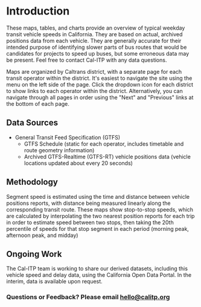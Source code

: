 # Introduction

These maps, tables, and charts provide an overview of typical weekday transit vehicle speeds in California. They are based on actual, archived positions data from each vehicle. They are generally accurate for their intended purpose of identifying slower parts of bus routes that would be candidates for projects to speed up buses, but some erroneous data may be present. Feel free to contact Cal-ITP with any data questions.

Maps are organized by Caltrans district, with a separate page for each transit operator within the district. It's easiest to navigate the site using the menu on the left side of the page. Click the dropdown icon for each district to show links to each operator within the district. Alternatively, you can navigate through all pages in order using the "Next" and "Previous" links at the bottom of each page.

## Data Sources

* General Transit Feed Specification (GTFS)
    * GTFS Schedule (static for each operator, includes timetable and route geometry information)
    * Archived GTFS-Realtime (GTFS-RT) vehicle positions data (vehicle locations updated about every 20 seconds)

## Methodology

Segment speed is estimated using the time and distance between vehicle positions reports, with distance being measured linearly along the corresponding transit route. These maps show stop-to-stop speeds, which are calculated by interpolating the two nearest position reports for each trip in order to estimate speed between two stops, then taking the 20th percentile of speeds for that stop segment in each period (morning peak, afternoon peak, and midday)


## Ongoing Work

The Cal-ITP team is working to share our derived datasets, including this vehicle speed and delay data, using the California Open Data Portal. In the interim, data is available upon request.

### Questions or Feedback? Please email hello@calitp.org